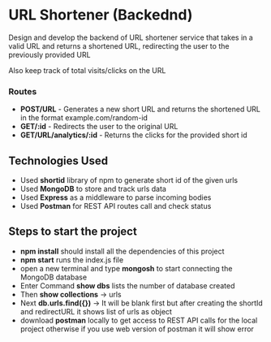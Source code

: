 # URL Shortener (Backednd)

Design and develop the backend of URL shortener service that takes in a valid URL and returns a shortened URL, redirecting the user to the previously provided URL

Also keep track of total visits/clicks on the URL

### Routes

* **POST/URL** - Generates a new short URL and returns the shortened URL in the format example.com/random-id
* **GET/:id** - Redirects the user to the original URL
* **GET/URL/analytics/:id** - Returns the clicks for the provided short id

## Technologies Used
  * Used **shortid** library of npm to generate short id of the given urls
  * Used **MongoDB** to store and track urls data
  * Used **Express** as a middleware to parse incoming bodies
  * Used **Postman** for REST API routes call and check status

## Steps to start the project
  * **npm install** should install all the dependencies of this project
  * **npm start** runs the index.js file
  * open a new terminal and type **mongosh** to start connecting the MongoDB database
  * Enter Command **show dbs** lists the number of database created
  * Then **show collections** -> urls
  * Next **db.urls.find({})** -> It will be blank first but after creating the shortId and redirectURL it shows list of urls as object
  * download **postman** locally to get access to REST API calls for the local project otherwise if you use web version of postman it will show error


     


